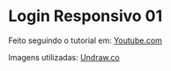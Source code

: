 # Login Responsivo 01

Feito seguindo o tutorial em: [Youtube.com](https://youtu.be/t-EMinSz_Tk)

Imagens utilizadas: [Undraw.co](https://undraw.co/illustrations)
